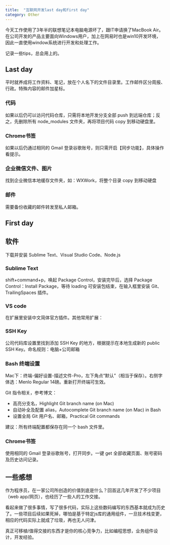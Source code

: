 ```yaml
---
title:  "互联网开发last day和first day"
category: Other
---
```

今天工作使用了3年半的联想笔记本电脑电源坏了，跟IT申请换了MacBook Air。在公司开发的产品主要面向Windows用户，加上在网易时也是win10开发环境，因此一直使用window系统进行开发和处理工作。

记录一些tips，总会用上的。

<!--more-->

## Last day

平时就养成将工作资料、笔记，放在个人名下的文件目录里。工作邮件区分周报、行政。特殊内容的邮件加星标。

### 代码

如果以后仍可以访问代码仓库，只需将本地开发分支全部 push 到远端仓库；反之，先删除所有 node_modules 文件夹，再将项目代码 copy 到移动硬盘里。

### Chrome书签

如果以后仍通过相同的 Gmail 登录谷歌账号，则只需开启【同步功能】，具体操作看提示。

### 企业微信文件、图片

找到企业微信本地缓存文件夹，如：WXWork，将整个目录 copy 到移动硬盘

### 邮件

需要备份收藏的邮件转发至私人邮箱。

## First day

## 软件

下载并安装 Sublime Text、Visual Studio Code、Node.js

### Sublime Text

shift+command+p，唤起 Package Control，安装完毕后，选择 Package Control：Install Package，等待 loading 可安装包结束，在输入框里安装 Git、TrailingSpaces 插件。

### VS code

在扩展里安装中文简体官方插件。其他常用扩展：

### SSH Key

公司代码库设置里找到添加 SSH Key 的地方，根据提示在本地生成新的 public SSH Key。命名规则：电脑+公司邮箱

### Bash 终端设置

Mac下：终端-偏好设置-描述文件-Pro，左下角点“默认”（相当于保存）。右侧字体选：Menlo Regular 14磅。重新打开终端可生效。

Git 指令相关，参考博文：

- 高亮分支名，Highlight Git branch name (on Mac)
- 自动补全及配置 alias，Autocomplete Git branch name (on Mac) in Bash
- 设置全局 Git 用户名、邮箱，Practical Git commands

建议：所有终端配置都保存在同一个 bash 文件里。

### Chrome书签

使用相同的 Gmail 登录谷歌账号，打开同步。一键 get 全部收藏页面、账号密码及历史访问记录。

## 一些感想

作为程序员，在一家公司所创造的价值到底是什么？回首这几年开发了不少项目（web app/网页），也经历了一些人的工作交接。

看起来做了很多事情，写了很多代码，实际上这些数码编写的东西基本就成为历史了。一些项目后续如果死掉，哪怕是基于特定js库的通用组件，一旦技术栈变更，相应的代码实际上就成了垃圾，再也无人问津。

真正可移植/值得交接的东西才是你的核心竞争力，比如编程思想，业务组件设计，开发经验。
